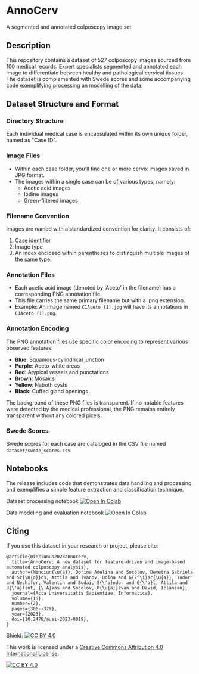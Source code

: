 # AnnoCerv
A segmented and annotated colposcopy image set

## Description
This repository contains a dataset of 527 colposcopy images sourced from 100 medical records. Expert specialists segmented and annotated each image to differentiate between healthy and pathological cervical tissues. The dataset is complemented with Swede scores and some accompanying code exemplifying processing an modelling of the data.


## Dataset Structure and Format

### Directory Structure
Each individual medical case is encapsulated within its own unique folder, named as "Case ID".

### Image Files
- Within each case folder, you'll find one or more cervix images saved in JPG format.
- The images within a single case can be of various types, namely:
  - Acetic acid images
  - Iodine images
  - Green-filtered images

### Filename Convention
Images are named with a standardized convention for clarity. It consists of:
1. Case identifier
2. Image type
3. An index enclosed within parentheses to distinguish multiple images of the same type.

### Annotation Files
- Each acetic acid image (denoted by 'Aceto' in the filename) has a corresponding PNG annotation file.
- This file carries the same primary filename but with a .png extension.
- Example: An image named `C1Aceto (1).jpg` will have its annotations in `C1Aceto (1).png`.

### Annotation Encoding
The PNG annotation files use specific color encoding to represent various observed features:
- **Blue**: Squamous-cylindrical junction
- **Purple**: Aceto-white areas
- **Red**: Atypical vessels and punctations
- **Brown**: Mosaics
- **Yellow**: Naboth cysts
- **Black**: Cuffed gland openings

The background of these PNG files is transparent. If no notable features were detected by the medical professional, the PNG remains entirely transparent without any colored pixels.

### Swede Scores
Swede scores for each case are cataloged in the CSV file named `dataset/swede_scores.csv`.

## Notebooks
The release includes code that demonstrates data handling and processing and exemplifies a simple feature extraction and classification technique.

Dataset processing notebook
<a target="_blank" href="https://colab.research.google.com/github/iclx/AnnoCerv/blob/main/data_summary.ipynb">
  <img src="https://colab.research.google.com/assets/colab-badge.svg" alt="Open In Colab"/>
</a>

Data modeling and evaluation notebook
<a target="_blank" href="https://colab.research.google.com/github/iclx/AnnoCerv/blob/main/data_modelling.ipynb">
  <img src="https://colab.research.google.com/assets/colab-badge.svg" alt="Open In Colab"/>
</a>

## Citing
If you use this dataset in your research or project, please cite:
```
@article{minciunua2023annocerv,
  title={AnnoCerv: A new dataset for feature-driven and image-based automated colposcopy analysis},
  author={Minciun{\u{a}}, Dorina Adelina and Socolov, Demetra Gabriela and Sz{\H{o}}cs, Attila and Ivanov, Doina and G{\^\i}sc{\u{a}}, Tudor and Nechifor, Valentin and Budai, S{\'a}ndor and G{\'a}l, Attila and B{\'a}lint, {\'A}kos and Socolov, R{\u{a}}zvan and David, Iclanzan},
  journal={Acta Universitatis Sapientiae, Informatica},
  volume={15},
  number={2},
  pages={306--329},
  year={2023},
  doi={10.2478/ausi-2023-0019},
}
```

Shield: [![CC BY 4.0][cc-by-shield]][cc-by]

This work is licensed under a
[Creative Commons Attribution 4.0 International License][cc-by].

[![CC BY 4.0][cc-by-image]][cc-by]

[cc-by]: http://creativecommons.org/licenses/by/4.0/
[cc-by-image]: https://i.creativecommons.org/l/by/4.0/88x31.png
[cc-by-shield]: https://img.shields.io/badge/License-CC%20BY%204.0-lightgrey.svg



